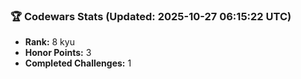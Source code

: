 ### 🏆 Codewars Stats (Updated: 2025-10-27 06:15:22 UTC)

- **Rank:** 8 kyu
- **Honor Points:** 3
- **Completed Challenges:** 1
